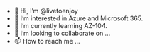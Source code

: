 - 👋 Hi, I’m @livetoenjoy
- 👀 I’m interested in Azure and Microsoft 365.
- 🌱 I’m currently learning AZ-104.
- 💞️ I’m looking to collaborate on ...
- 📫 How to reach me ...

<!---
livetoenjoy/livetoenjoy is a ✨ special ✨ repository because its `README.md` (this file) appears on your GitHub profile.
You can click the Preview link to take a look at your changes.
--->
